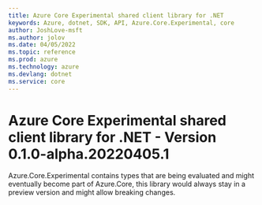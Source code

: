 ```yaml
---
title: Azure Core Experimental shared client library for .NET
keywords: Azure, dotnet, SDK, API, Azure.Core.Experimental, core
author: JoshLove-msft
ms.author: jolov
ms.date: 04/05/2022
ms.topic: reference
ms.prod: azure
ms.technology: azure
ms.devlang: dotnet
ms.service: core
---
```

# Azure Core Experimental shared client library for .NET - Version 0.1.0-alpha.20220405.1 


Azure.Core.Experimental contains types that are being evaluated and might eventually become part of Azure.Core, this library would always stay in a preview version and might allow breaking changes.

